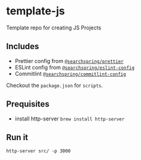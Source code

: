 # template-js
Template repo for creating JS Projects

## Includes

- Prettier config from [`@searchspring/prettier`](https://github.com/searchspring/prettier)
- ESLint config from [`@searchspring/eslint-config`](https://github.com/searchspring/eslint-config)
- Commitlint [`@searchspring/commitlint-config`](https://github.com/searchspring/commitlint-config)

Checkout the `package.json` for `scripts`.

## Prequisites

- install http-server `brew install http-server`

## Run it

```
http-server src/ -p 3000
```
